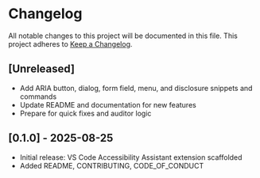 # Changelog

All notable changes to this project will be documented in this file.
This project adheres to [Keep a Changelog](https://keepachangelog.com/en/1.0.0/).

## [Unreleased]

- Add ARIA button, dialog, form field, menu, and disclosure snippets and commands
- Update README and documentation for new features
- Prepare for quick fixes and auditor logic

## [0.1.0] - 2025-08-25

- Initial release: VS Code Accessibility Assistant extension scaffolded
- Added README, CONTRIBUTING, CODE_OF_CONDUCT
